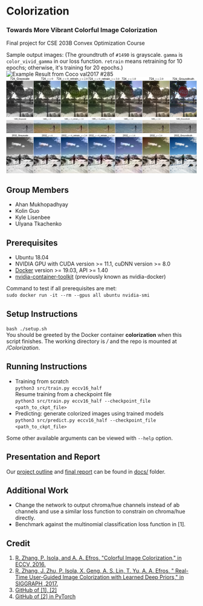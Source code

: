 # Colorization
### Towards More Vibrant Colorful Image Colorization
Final project for CSE 203B Convex Optimization Course

Sample output images: (The groundtruth of `#1490` is grayscale. `gamma` is `color_vivid_gamma` in our loss function. `retrain` means retraining for 10 epochs; otherwise, it's training for 20 epochs.)
![](docs/imgs/285_combined.png "Example Result from Coco val2017 #285")
![](docs/imgs/724_combined.png "Example Result from Coco val2017 #724")
![](docs/imgs/1490_combined.png "Example Result from Coco val2017 #1490")
![](docs/imgs/2532_combined.png "Example Result from Coco val2017 #2532")

## Group Members 
  * Ahan Mukhopadhyay
  * Kolin Guo
  * Kyle Lisenbee
  * Ulyana Tkachenko

## Prerequisites
  * Ubuntu 18.04
  * NVIDIA GPU with CUDA version >= 11.1, cuDNN version >= 8.0
  * [Docker](https://docs.docker.com/install/linux/docker-ce/ubuntu/) version >= 19.03, API >= 1.40
  * [nvidia-container-toolkit](https://github.com/NVIDIA/nvidia-docker#ubuntu-16041804-debian-jessiestretchbuster) (previously known as nvidia-docker)  
  
Command to test if all prerequisites are met:  
  `sudo docker run -it --rm --gpus all ubuntu nvidia-smi`
  
## Setup Instructions
  `bash ./setup.sh`  
You should be greeted by the Docker container **colorization** when this script finishes. The working directory is */* and the repo is mounted at */Colorization*.  

## Running Instructions
  * Training from scratch  
  `python3 src/train.py eccv16_half`  
  Resume training from a checkpoint file  
  `python3 src/train.py eccv16_half --checkpoint_file <path_to_ckpt_file>`
  * Predicting: generate colorized images using trained models  
  `python3 src/predict.py eccv16_half --checkpoint_file <path_to_ckpt_file>`
  
  Some other available arguments can be viewed with `--help` option. 

## Presentation and Report
Our [project outline](Project_Outline.pdf) and [final report](docs/Project_Report.pdf) can be found in [docs/](docs) folder.  

## Additional Work
  * Change the network to output chroma/hue channels instead of ab channels and use a similar loss function to constrain on chroma/hue directly. 
  * Benchmark against the multinomial classification loss function in [1].

## Credit
  1. [R. Zhang, P. Isola, and A. A. Efros, "Colorful Image Colorization," in ECCV, 2016.](https://richzhang.github.io/colorization/)
  2. [R. Zhang, J. Zhu, P. Isola, X. Geng, A. S. Lin, T. Yu, A. A. Efros, "
Real-Time User-Guided Image Colorization with Learned Deep Priors," in SIGGRAPH ,2017.](https://richzhang.github.io/InteractiveColorization/)
  3. [GitHub of [1], [2]](https://github.com/richzhang/colorization)
  4. [GitHub of [2] in PyTorch](https://github.com/richzhang/colorization-pytorch)
